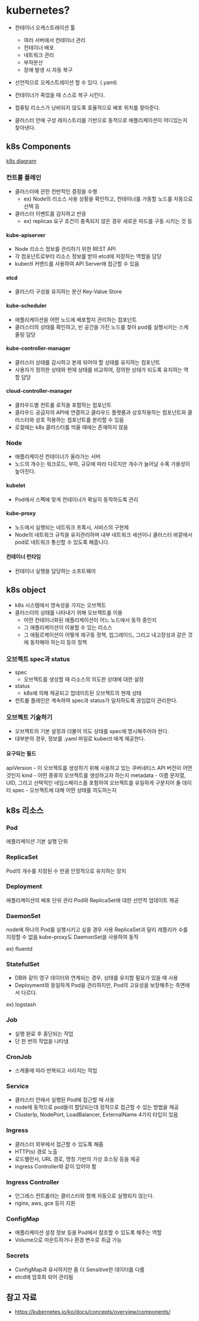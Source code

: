 # kubernetes?
- 컨테이너 오케스트레이션 툴
  - 여러 서버에서 컨테이너 관리
  - 컨테이너 배포
  - 네트워크 관리
  - 부하분산
  - 장애 발생 시 자동 복구

- 선언적으로 오케스트레이션 할 수 있다. (.yaml)
- 컨테이너가 죽었을 때 스스로 복구 시킨다.
- 컴퓨팅 리소스가 낭비되지 않도록 효율적으로 배포 위치를 찾아준다.
- 클러스터 안에 구성 레지스트리를 기반으로 동적으로 애플리케이션이 어디있는지 찾아낸다.

## k8s Components

[k8s diagram](static/k8s_cluster_diagram.svg)

### 컨트롤 플레인
- 클러스터에 관한 전반적인 결정을 수행
  - ex) Node의 리소스 사용 상황을 확인하고, 컨테이너를 가동할 노드를 자동으로 선택 등
- 클러스터 이벤트를 감지하고 반응
  - ex) replicas 요구 조건이 충족되지 않은 경우 새로운 파드를 구동 시키는 것 등

#### kube-apiserver
- Node 리소스 정보를 관리하기 위한 REST API
- 각 컴포넌트로부터 리소스 정보를 받아 etcd에 저장하는 역할을 담당
- kubectl 커맨드를 사용하여 API Server에 접근할 수 있음

#### etcd
- 클러스터 구성을 유지하는 분산 Key-Value Store

#### kube-scheduler
- 애플리케이션을 어떤 노드에 배포할지 관리하는 컴포넌트
- 클러스터의 상태를 확인하고, 빈 공간을 가진 노드를 찾아 pod를 실행시키는 스케줄링 담당

#### kube-controller-manager
- 클러스터 상태를 감시하고 본래 되어야 할 상태를 유지하는 컴포넌트
- 사용자가 정의한 상태와 현재 상태를 비교하여, 정의한 상태가 되도록 유지하는 역할 담당

#### cloud-controller-manager
- 클라우드별 컨트롤 로직을 포함하는 컴포넌트
- 클라우드 공급자의 API에 연결하고 클라우드 플랫폼과 상호작용하는 컴포넌트와 클러스터와 상호 작용하는 컴포넌트를 분리할 수 있음
- 로컬에는 k8s 클러스터를 띄울 때에는 존재하지 않음


### Node
- 애플리케이션 컨테이너가 올라가는 서버
- 노드의 개수는 워크로드, 부하, 규모에 따라 다르지만 개수가 늘어날 수록 가용성이 높아진다.

#### kubelet
- Pod에서 스펙에 맞게 컨테이너가 확실히 동작하도록 관리

#### kube-proxy
- 노드에서 실행되는 네트워크 프록시, 서비스의 구현체
- Node의 네트워크 규칙을 유지관리하며 내부 네트워크 세션이나 클러스터 바깥에서 pod로 네트워크 통신할 수 있도록 해줍니다.

#### 컨테이너 런타임
- 컨테이너 실행을 담당하는 소프트웨어

## k8s object
- k8s 시스템에서 영속성을 가지는 오브젝트
- 클러스터의 상태를 나타내기 위해 오브젝트를 이용
  - 어떤 컨테이너화된 애플리케이션이 어느 노드에서 동작 중인지
  - 그 애플리케이션이 이용할 수 있는 리소스
  - 그 애필르케이션이 어떻게 재구동 정책, 업그레이드, 그리고 내고장성과 같은 것에 동작해야 하는지 등의 정책

### 오브젝트 spec과 status
- spec
  - 오브젝트를 생성할 때 리소스의 의도한 상태에 대한 설정
- status
  - k8s에 의해 제공되고 업데이트된 오브젝트의 현재 상태
- 컨트롤 플레인은 계속하여 spec과 status가 일치하도록 끊임없이 관리한다.

### 오브젝트 기술하기
- 오브젝트의 기본 설정과 더불어 의도 상태를 spec에 명시해주어야 한다.
- 대부분의 경우, 정보를 .yaml 파일로 kubectl 에게 제공한다.


#### 요구되는 필드
apiVersion - 이 오브젝트를 생성하기 위해 사용하고 있는 쿠버네티스 API 버전이 어떤 것인지
kind - 어떤 종류의 오브젝트를 생성하고자 하는지
metadata - 이름 문자열, UID, 그리고 선택적인 네임스페이스를 포함하여 오브젝트를 유일하게 구분지어 줄 데이터
spec - 오브젝트에 대해 어떤 상태를 의도하는지



## k8s 리소스
### Pod
애플리케이션 기본 실행 단위

### ReplicaSet
Pod의 개수를 지정된 수 만큼 안정적으로 유지하는 장치

### Deployment
애플리케이션의 배포 단위 관리
Pod와 ReplicaSet에 대한 선언적 업데이트 제공

### DaemonSet
node에 하나의 Pod를 실행시키고 싶을 경우 사용
ReplicaSet과 달리 레플리카 수를 지정할 수 없음
kube-proxy도 DaemonSet을 사용하여 동작

ex) fluentd

### StatefulSet
- DB와 같이 영구 데이터와 연계되는 경우, 상태를 유지할 필요가 있을 때 사용
- Deployment와 동일하게 Pod을 관리하지만, Pod의 고유성을 보장해주는 측면에서 다르다.

ex) logstash

### Job
- 실행 완료 후 중단되는 작업
- 단 한 번의 작업을 나타냄

### CronJob
- 스케줄에 따라 반복되고 사라지는 작업

### Service
- 클러스터 안에서 실행된 Pod에 접근할 때 사용
- node에 동적으로 pod들이 할당되는데 정적으로 접근할 수 있는 방법을 제공
- ClusterIp, NodePort, LoadBalancer, ExternalName 4가지 타입이 있음

### Ingress
- 클러스터 외부에서 접근할 수 있도록 해줌
- HTTP(s) 경로 노출
- 로드밸런서, URL 경로, 명칭 기반의 가상 호스팅 등을 제공
- Ingress Controller와 같이 있어야 함

### Ingress Controller
- 인그레스 컨트롤러는 클러스터와 함께 자동으로 실행되지 않는다.
- nginx, aws, gce 등이 지원

### ConfigMap
- 애플리케이션 설정 정보 등을 Pod에서 참조할 수 있도록 해주는 역할
- Volume으로 마운트하거나 환경 변수로 취급 가능

### Secrets
- ConfigMap과 유사하지만 좀 더 Sensitive한 데이터를 다룸
- etcd에 암호화 되어 관리됨


## 참고 자료
- https://kubernetes.io/ko/docs/concepts/overview/components/